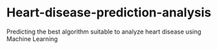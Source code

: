 # Heart-disease-prediction-analysis
Predicting the best algorithm suitable to analyze heart disease using Machine Learning
